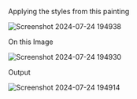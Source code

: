 
Applying the styles from this painting

![Screenshot 2024-07-24 194938](https://github.com/user-attachments/assets/2199c011-c777-4ff3-8f41-9cbebb6f3af9)

On this Image

![Screenshot 2024-07-24 194930](https://github.com/user-attachments/assets/11e41d19-c67a-4543-a74b-72e8768effca)

Output

![Screenshot 2024-07-24 194914](https://github.com/user-attachments/assets/449fbd4b-fff6-4683-bdb7-688977525639)

